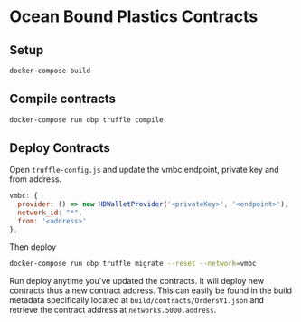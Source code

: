 # Ocean Bound Plastics Contracts

## Setup

```bash
docker-compose build
```

## Compile contracts

```bash
docker-compose run obp truffle compile
```
## Deploy Contracts

Open `truffle-config.js` and update the vmbc endpoint, private key and from address.

```javascript
vmbc: {
  provider: () => new HDWalletProvider('<privateKey>', '<endpoint>'),
  network_id: "*",
  from: '<address>'
},
```


Then deploy

```bash
docker-compose run obp truffle migrate --reset --network=vmbc
```

Run deploy anytime you've updated the contracts.  It will deploy new contracts thus a new contract address.  This can easily be found in the build metadata specifically located at `build/contracts/OrdersV1.json` and retrieve the contract address at `networks.5000.address`.
